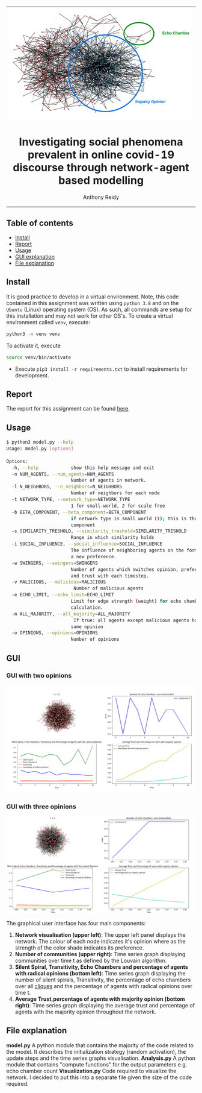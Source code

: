 <table align="center"><tr><td align="center" width="9999">
<img src="images/network.png" align="center" height="300" alt="Project icon">

# Investigating social phenomena prevalent in online covid-19 discourse through network-agent based modelling

  Anthony Reidy
</td></tr></table>

## Table of contents 
- [Install](#install)
- [Report](#report)
- [Usage](#usage)
- [GUI explanation](#gui)
- [File explanation](#file-explanation)

## Install
It is good practice to develop in a virtual environment. Note, this code contained in this assignment was written using `python 3.8` and on the `Ubuntu` (Linux) operating system (OS). As such, all commands are setup for this installation and may not work for other OS's. To create a virtual environment called `venv`, execute:
```bash
python3 -m venv venv
```
To activate it, execute
```bash
source venv/bin/activate
```

- Execute `pip3 install -r requirements.txt` to install requirements for development.

## Report
The report for this assignment can be found [here](report.pdf).

## Usage
```bash 
$ python3 model.py --help 
Usage: model.py [options]

Options:
  -h, --help            show this help message and exit
  -n NUM_AGENTS, --num_agents=NUM_AGENTS
                        Number of agents in network.
  -l N_NEIGHBORS, --n_neighbors=N_NEIGHBORS
                        Number of neighbors for each node
  -t NETWORK_TYPE, --network_type=NETWORK_TYPE
                        1 for small-world, 2 for scale free
  -b BETA_COMPONENT, --beta_component=BETA_COMPONENT
                        if network type is small world (1); this is the beta-
                        component
  -s SIMILARITY_TRESHOLD, --similarity_treshold=SIMILARITY_TRESHOLD
                        Range in which similarity holds
  -i SOCIAL_INFLUENCE, --social_influence=SOCIAL_INFLUENCE
                        The influence of neighboring agents on the forming of
                        a new preference.
  -w SWINGERS, --swingers=SWINGERS
                        Number of agents which switches opinion, preference,
                        and trust with each timestep.
  -v MALICIOUS, --malicious=MALICIOUS
                         Number of malicious agents
  -e ECHO_LIMIT, --echo_limit=ECHO_LIMIT
                        Limit for edge strength (weight) for echo chamber
                        calculation.
  -m ALL_MAJORITY, --all_majority=ALL_MAJORITY
                         If true: all agents except malicious agents have the
                        same opinion
  -o OPINIONS, --opinions=OPINIONS
                        Number of opinions 
```

## GUI

### GUI with two opinions
![alt text](images/Figure-screenshot.png "Title Text")


### GUI with three opinions
![alt text](images/Figure-screenshot-2.png "Title Text")

The graphical user interface has four main components:

1. **Network visualisation (upper left)**: The upper left panel displays the network. The colour of each node indicates it's opinion where as the strength of the color shade indicates its preference. 
2. **Number of communities (upper right)**: Time series graph displaying  communities over time t as defined by the Louvain algorithm.
3. **Silent Spiral, Transitivity, Echo Chambers and percentage of agents with radical opinions (bottom left)**: Time series graph displaying the number of silent spirals, Transitivity, the percentage of echo chambers over all [cliques](https://networkx.org/documentation/stable/reference/algorithms/generated/networkx.algorithms.clique.enumerate_all_cliques.html#networkx.algorithms.clique.enumerate_all_cliques) and the percentage of agents with radical opinions over time t.
4. **Average Trust,percentage of agents with majority opinion (bottom right)**: Time series graph displaying the average trust and percentage of agents with the majority opinion throughout the network. 

## File explanation
**model.py** A python module that contains the majority of the code related to the model. It describes the initialization strategy (random activation), the update steps and the time series graphs visualisation.
**Analysis.py** A python module that contains "compute functions" for the output parameters e.g. echo chamber count
**Visualization.py** Code required to visualize the network. I decided to put this into a separate file given the size of the code required. 

